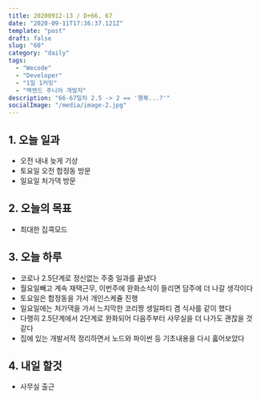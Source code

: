 ```yaml
---
title: 20200912-13 / D+66, 67
date: "2020-09-11T17:36:37.121Z"
template: "post"
draft: false
slug: "60"
category: "daily"
tags:
  - "Wecode"
  - "Developer"
  - "1일 1커밋"
  - "백엔드 주니어 개발자"
description: "66-67일차 2.5 -> 2 == '행복...?'"
socialImage: "/media/image-2.jpg"
---
```


## 1. 오늘 일과

- 오전 내내 늦게 기상
- 토요일 오전 합정동 방문
- 일요일 처가댁 방문

## 2. 오늘의 목표

- 최대한 집콕모드

## 3. 오늘 하루

- 코로나 2.5단계로 정신없는 주중 일과를 끝냈다
- 월요일빼고 계속 재택근무, 이번주에 완화소식이 들리면 담주에 더 나갈 생각이다
- 토요일은 합정동을 가서 개인스케쥴 진행
- 일요일에는 처가댁을 가서 느지막한 코리짱 생일파티 겸 식사를 같이 했다
- 다행히 2.5단계에서 2단계로 완화되어 다음주부터 사무실을 더 나가도 괜찮을 것 같다
- 집에 있는 개발서적 정리하면서 노드와 파이썬 등 기초내용을 다시 훓어보았다

## 4. 내일 할것

- 사무실 출근